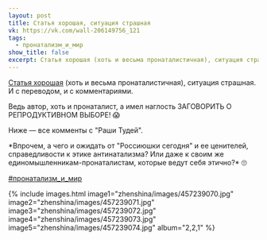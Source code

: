 ```yaml
---
layout: post
title: Статья хорошая, ситуация страшная
vk: https://vk.com/wall-206149756_121
tags:
  - пронатализм_и_мир
show_title: false
excerpt: Статья хорошая (хоть и весьма пронаталистичная), ситуация страшная. И с переводом, и с комментариями.
---
```

[Статья хорошая](../adekvat/901.html) (хоть и весьма пронаталистичная), ситуация страшная. И с переводом, и с комментариями.

Ведь автор, хоть и пронаталист, а имел наглость ЗАГОВОРИТЬ О РЕПРОДУКТИВНОМ ВЫБОРЕ! 😱

Ниже — все комменты с "Раши Тудей".

\*Впрочем, а чего и ожидать от "Россиюшки сегодня" и ее ценителей, справедливости к этике антинатализма? Или даже к своим же единомышленникам-пронаталистам, которые ведут себя этично?\* 🙄

[#пронатализм_и_мир](poisk.html#пронатализм_и_мир)

{% include images.html image1="zhenshina/images/457239070.jpg" image2="zhenshina/images/457239071.jpg" image3="zhenshina/images/457239072.jpg" image4="zhenshina/images/457239073.jpg" image5="zhenshina/images/457239074.jpg" album="2,2,1" %}
